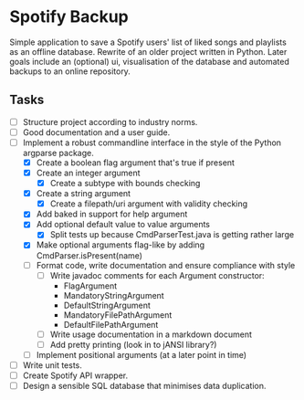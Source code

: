 # Spotify Backup

Simple application to save a Spotify users' list of liked songs and
playlists as an offline database. Rewrite of an older project written in
Python. Later goals include an (optional) ui, visualisation of the
database and automated backups to an online repository.

## Tasks

- [ ] Structure project according to industry norms.
- [ ] Good documentation and a user guide.
- [ ] Implement a robust commandline interface in the style of the Python argparse package.
    - [x] Create a boolean flag argument that's true if present
    - [x] Create an integer argument
        - [x] Create a subtype with bounds checking
    - [x] Create a string argument
        - [x] Create a filepath/uri argument with validity checking
    - [x] Add baked in support for help argument
    - [x] Add optional default value to value arguments
        - [x] Split tests up because CmdParserTest.java is getting rather large
    - [x] Make optional arguments flag-like by adding CmdParser.isPresent(name)
    - [ ] Format code, write documentation and ensure compliance with style
        - [ ] Write javadoc comments for each Argument constructor:
            - FlagArgument
            - MandatoryStringArgument
            - DefaultStringArgument
            - MandatoryFilePathArgument
            - DefaultFilePathArgument
        - [ ] Write usage documentation in a markdown document
        - [ ] Add pretty printing (look in to jANSI library?)
    - [ ] Implement positional arguments (at a later point in time)
- [ ] Write unit tests.
- [ ] Create Spotify API wrapper.
- [ ] Design a sensible SQL database that minimises data duplication.
